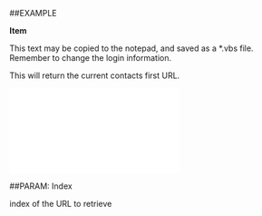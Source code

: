 

##EXAMPLE

**Item**

This text may be copied to the notepad, and saved as a *.vbs file. Remember to change the login information. 



This will return the current contacts first URL.

![](../../Examples/vbs/SOUrls.Item.vbs.txt)







##PARAM: Index

index of the URL to retrieve



